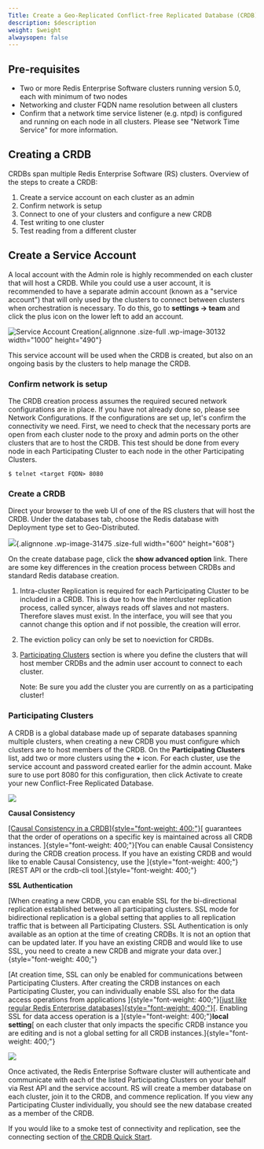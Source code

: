 ```yaml
---
Title: Create a Geo-Replicated Conflict-free Replicated Database (CRDB)
description: $description
weight: $weight
alwaysopen: false
---
```

Pre-requisites
--------------

-   Two or more Redis Enterprise Software clusters running version 5.0,
    each with minimum of two nodes
-   Networking and cluster FQDN name resolution between all clusters
-   Confirm that a network time service listener (e.g. ntpd) is
    configured and running on each node in all clusters. Please see
    "Network Time Service" for more information.

Creating a CRDB
---------------

CRDBs span multiple Redis Enterprise Software (RS) clusters. Overview of
the steps to create a CRDB:

1.  Create a service account on each cluster as an admin
2.  Confirm network is setup
3.  Connect to one of your clusters and configure a new CRDB
4.  Test writing to one cluster
5.  Test reading from a different cluster

Create a Service Account
------------------------

A local account with the Admin role is highly recommended on each
cluster that will host a CRDB. While you could use a user account, it is
recommended to have a separate admin account (known as a "service
account") that will only used by the clusters to connect between
clusters when orchestration is necessary. To do this, go to **settings
-\> team** and click the plus icon on the lower left to add an account.

![Service Account
Creation](/images/rs/image8.png){.alignnone .size-full
.wp-image-30132 width="1000" height="490"}

This service account will be used when the CRDB is created, but also on
an ongoing basis by the clusters to help manage the CRDB.

### Confirm network is setup

The CRDB creation process assumes the required secured network
configurations are in place. If you have not already done so, please see
Network Configurations. If the configurations are set up, let's confirm
the connectivity we need. First, we need to check that the necessary
ports are open from each cluster node to the proxy and admin ports on
the other clusters that are to host the CRDB. This test should be done
from every node in each Participating Cluster to each node in the other
Participating Clusters.

``` {style="border: 2px solid #ddd; background-color: #333; color: #fff; padding: 10px; -webkit-font-smoothing: auto;"}
$ telnet <target FQDN> 8080
```

### Create a CRDB

Direct your browser to the web UI of one of the RS clusters that will
host the CRDB. Under the databases tab, choose the Redis database with
Deployment type set to Geo-Distributed.

![](/images/rs/new_geo-distrbuted.png){.alignnone
.wp-image-31475 .size-full width="600" height="608"}

On the create database page, click the **show advanced option** link.
There are some key differences in the creation process between CRDBs and
standard Redis database creation.

1.  Intra-cluster Replication is required for each Participating Cluster
    to be included in a CRDB. This is due to how the intercluster
    replication process, called syncer, always reads off slaves and not
    masters. Therefore slaves must exist. In the interface, you will see
    that you cannot change this option and if not possible, the creation
    will error.
2.  The eviction policy can only be set to noeviction for CRDBs.
3.  [Participating Clusters](#part-clusters) section is where you define
    the clusters that will host member CRDBs and the admin user account
    to connect to each cluster.

    Note: Be sure you add the cluster you are currently on as a
    participating cluster!

### Participating Clusters

A CRDB is a global database made up of separate databases spanning
multiple clusters, when creating a new CRDB you must configure which
clusters are to host members of the CRDB. On the **Participating
Clusters** list, add two or more clusters using the **+** icon. For each
cluster, use the service account and password created earlier for the
admin account. Make sure to use port 8080 for this configuration, then
click Activate to create your new Conflict-Free Replicated Database.

![](https://lh6.googleusercontent.com/BpQBxYWXeuTuPCqL0TQKRRJaQlr8jLIMoNnScsD2s0wRzDkTc9kgWwngjQ6PnJff_hF1Ca98aZkJTJzU5Sk5rCJwZmR2egkImQCJyMm9E9WfJDrtlzHUJQFAi05lx395EEOZvi3D)

**Causal Consistency**

[[Causal Consistency in a
CRDB]{style="font-weight: 400;"}](https://redislabs.com/redis-enterprise-documentation/administering/database-operations/causal-consistency-crdb/)[ guarantees
that the order of operations on a specific key is maintained across all
CRDB instances. ]{style="font-weight: 400;"}[You can enable Causal
Consistency during the CRDB creation process. If you have an existing
CRDB and would like to enable Causal Consistency, use the
]{style="font-weight: 400;"}[REST API or the crdb-cli
tool.]{style="font-weight: 400;"}

**SSL Authentication**

[When creating a new CRDB, you can enable SSL for the bi-directional
replication established between all participating clusters. SSL mode for
bidirectional replication is a global setting that applies to all
replication traffic that is between all Participating Clusters. SSL
Authentication is only available as an option at the time of creating
CRDBs. It is not an option that can be updated later. If you have an
existing CRDB and would like to use SSL, you need to create a new CRDB
and migrate your data over.]{style="font-weight: 400;"}

[At creation time, SSL can only be enabled for communications between
Participating Clusters. After creating the CRDB instances on each
Participating Cluster, you can individually enable SSL also for the data
access operations from applications ]{style="font-weight: 400;"}[[just
like regular Redis Enterprise
databases]{style="font-weight: 400;"}](https://redislabs.com/redis-enterprise-documentation/administering/security/client-connections/)[.
Enabling SSL for data access operation is a
]{style="font-weight: 400;"}**local setting**[ on each cluster that only
impacts the specific CRDB instance you are editing and is not a global
setting for all CRDB instances.]{style="font-weight: 400;"}

![](https://lh3.googleusercontent.com/qi-Bj63e_Oh642cg5T_fHiN6GLWHBqeBJN-y87-OqNrAH6h_Y6xYgKV7tr1jiPA33clXQlAlAMjetwCFm4Pg_CFEP1Qi7IvPKyF56QnVXBa7e8j0Mx3GzXL4hE_U1I1sN6xkNdNk)

Once activated, the Redis Enterprise Software cluster will authenticate
and communicate with each of the listed Participating Clusters on your
behalf via Rest API and the service account. RS will create a member
database on each cluster, join it to the CRDB, and commence replication.
If you view any Participating Cluster individually, you should see the
new database created as a member of the CRDB.

If you would like to a smoke test of connectivity and replication, see
the connecting section of [the CRDB Quick
Start](https://redislabs.com/redis-enterprise-documentation/getting-started/creating-database/crdbs/#test-connectivity).
